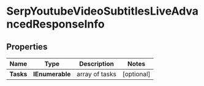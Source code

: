 # SerpYoutubeVideoSubtitlesLiveAdvancedResponseInfo


## Properties

| Name | Type | Description | Notes |
|------------ | ------------- | ------------- | -------------|
**Tasks** | **IEnumerable<SerpYoutubeVideoSubtitlesLiveAdvancedTaskInfo>** | array of tasks |[optional]|